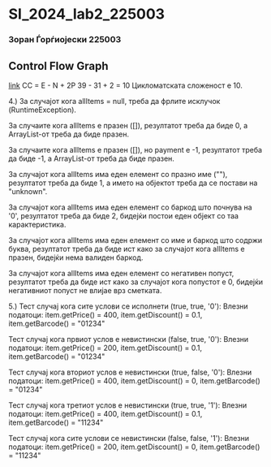 # SI_2024_lab2_225003
### Зоран Ѓорѓиојески 225003

## Control Flow Graph 
[link](https://viewer.diagrams.net/?tags=%7B%7D&highlight=0000ff&edit=_blank&layers=1&nav=1&title=CFG.drawio#R7V1bc6M2FP41edwMunB73CbZ3Uy708ym0yaPNFZsOti4GMd2f30hlgy6BIiD0WHHTzFCsoWOvu9cRS7I1Xz7NYuWs%2B%2FphCUX2JlsL8j1BcYodMLiT9my4y0I85ZpFk94W9VwH%2F%2FHeKPDW9fxhK2kjnmaJnm8lBuf0sWCPeVSW5Rl6Ubu9pwm8q8uoynTGu6fokRv%2FSue5LN9a4D9qv0bi6cz8cvI4883j0Rn%2FiSrWTRJN7UmcnNBrrI0zfef5tsrlpSrJ9ZlP%2B7LG3cPE8vYIu8y4HN6m4RfFgvn5tfoX2%2B%2B2v3%2BnXxy%2BdzynXhgNimen1%2BmWT5Lp%2BkiSm6q1l%2BydL2YsPJbneKq6vNbmi6LRlQ0%2FsPyfMeFGa3ztGia5fOE32XbOH%2Fgw8vPj%2BXnS5dfXW9rt6534mKRZ7uHqmN5%2BVi%2FVw17vRLj9FXiC7dK19kTa1gasduibMryhn5k369ct9oPcBl8ZemcFfMpOmQsifL4Rd5XEd%2Be00O%2FSoLFBy7EdwjUsylQ9FMIlIISKP%2FelyhZy79UF3GSFHxYinIzi3N2v4xeF2JTcLIsqGi13JPkc7wtBf72ar6wLGfbxucXdwWjbyp%2BpJzzZjVqFG0fWSFv9SP48bwmdw%2F4T%2F8F3f79x%2Bb2EyFWSeywzx9rd96359HJ9jzpuOf9vvf869DPWRbtah2WabzIV7Vvvisbqq0U8i3CjYVAUWjNvQvTwm3s79LmAcWH%2FYSrrXh48uPxSzT8Ylj4FQbLTobpAGg2852jL8%2B40Hw6DUY7ojkEpcGohgADYdtEwGFCQCDg65RBYa2YixUqdTzXMm0YWBU6bUikUXFI77QRdqQNhEDxRqjBgF4Cs31V5kDItvb0xweDwbRnV%2FWJPFs4MPo3KLApU%2BA%2BfVen3u3dJjrKw3E9RXH6jrI%2FTuCCID2GQC%2BBeSE4lN0Q5FpmUpOReg6NygTZijoMy6IwmdFnJn2vTDEomYp518jNEAO3GiBVIiyHwJU1arOa9TkOBkP5SrirQQEMBljX8QZXwCoMHBkGxHaYBVu1q2H7SmJ3t8PAmq9kjrYbAgTQqQ2cTGnvMjU7QwQpjBAoUN%2FPlI9SdkYPfpFYkBpnGigBUnzJOmeOP9d6Qnx1taAJMNNBt6BDWDBQLWiKLcOAAso2ON1ggOogOF3BgbA6x5ZswHrSjV4Cy1MSojiSxLY2sFptBlsbCJJv1wYuKCCIedcLzgwlGaDUge2ACjHoyzMO%2BNp0zbqRABQO6Dnr9nGZ0t7rCj%2BGU70UCSFomTCV3TzbNQXkXFPQqrzb2Q1WVbmYt4wEYNU1KhJc2zlhajW6CBwJQVed4MBCQqAjAbpG8C3jwDU4BGccyNu7HQfWqrTNVWZWQ1p92LunC2qZZGo%2BigSK2sS069QGLKSlUptvO6RFdcPozHVvLVbn6kvau%2FXbLaOIQmWf7B9JyyhqX4QCJTVJhk1NUt1TNRTtQELukMFoM%2FeOr7hPysmcsqqJdk1NwjgHejBwDweymk%2BCqv2REzYP0MqwlQGnqcOmeqLVVNtvteBA5b3AtqsxmhcafACdXXOmrrUgktllOJfI9yBTYD6DngdHwCwP1cjzB0z%2FmS2PEboIg1keXQ%2BfwsoUiWnXYQDsDLbmOtuGgWmBzjCQWb5dHcDCgau%2FvgQBO16DPblGNhgwOm7GwfjypYM5om7XygFoODBUDgA7X0MUfWAdB4cXH44HB4O5B67BPTCTCaws0eEBrbvj4Jitq8OHYcTYKJFDYKFP67ujtT92B4iYuQZvFNjZBNUbDW0f0fHsmuGgozJuV29UxIeBmB%2FeCE9sw5MpBiVTVw8xmLSr1de8KW%2FMDAcsRTVH2s4mZStljSzSJqZdh4EhnmoTBlRJL4aebRiMsQ7V83zZFncQbgHD69Udy%2BJi2Vj2cYTgcSIE6wgBVsblOcAQYvktwscYTP0f0G0qUQR8YKFp2vJ5BWAowMr5XG%2FA8wrmaI3VBP2RboODFT1RvhrwVHqiMeY2lpdKUldmX%2BTIsZnWASG3uPqK5TSual2NATtYrJWPOqcraiwuq%2F%2F9s1%2Fj6l8okZv%2FAQ%3D%3D)
CC = E - N + 2P
39 - 31 + 2 = 10
Цикломатската сложеност е 10.

4.)
За случајот кога allItems = null, треба да фрлите исклучок (RuntimeException).

За случаите кога allItems е празен ([]), резултатот треба да биде 0, а ArrayList-от треба да биде празен.

За случаите кога allItems е празен ([]), но payment е -1, резултатот треба да биде -1, а ArrayList-от треба да биде празен.

За случајот кога allItems има еден елемент со празно име (""), резултатот треба да биде 1, а името на објектот треба да се постави на "unknown".

За случајот кога allItems има еден елемент со баркод што почнува на '0', резултатот треба да биде 2, бидејќи постои еден објект со таа карактеристика.

За случајот кога allItems има еден елемент со име и баркод што содржи буква, резултатот треба да биде ист како за случајот кога allItems е празен, бидејќи нема валиден баркод.

За случајот кога allItems има еден елемент со негативен попуст, резултатот треба да биде ист како за случајот кога попустот е 0, бидејќи негативниот попуст не влијае врз сметката.

5.)
Тест случај кога сите услови се исполнети (true, true, '0'):
Влезни податоци: item.getPrice() = 400, item.getDiscount() = 0.1, item.getBarcode() = "01234"

Тест случај кога првиот услов е невистински (false, true, '0'):
Влезни податоци: item.getPrice() = 200, item.getDiscount() = 0.1, item.getBarcode() = "01234"

Тест случај кога вториот услов е невистински (true, false, '0'):
Влезни податоци: item.getPrice() = 400, item.getDiscount() = 0, item.getBarcode() = "01234"

Тест случај кога третиот услов е невистински (true, true, '1'):
Влезни податоци: item.getPrice() = 400, item.getDiscount() = 0.1, item.getBarcode() = "11234"

Тест случај кога сите услови се невистински (false, false, '1'):
Влезни податоци: item.getPrice() = 200, item.getDiscount() = 0, item.getBarcode() = "11234"
